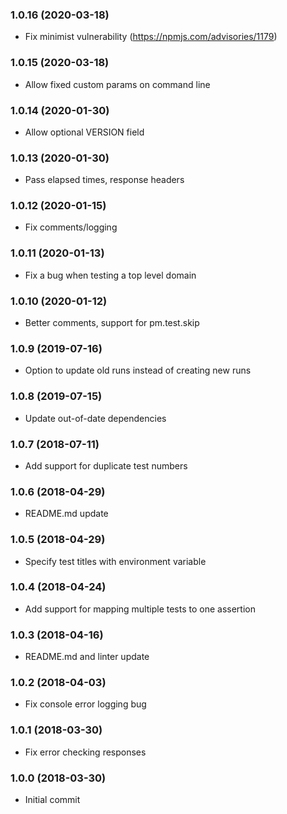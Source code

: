 ### 1.0.16 (2020-03-18)
* Fix minimist vulnerability (https://npmjs.com/advisories/1179)

### 1.0.15 (2020-03-18)
* Allow fixed custom params on command line

### 1.0.14 (2020-01-30)
* Allow optional VERSION field

### 1.0.13 (2020-01-30)
* Pass elapsed times, response headers

### 1.0.12 (2020-01-15)

* Fix comments/logging

### 1.0.11 (2020-01-13)

* Fix a bug when testing a top level domain

### 1.0.10 (2020-01-12)

* Better comments, support for pm.test.skip

### 1.0.9 (2019-07-16)

* Option to update old runs instead of creating new runs

### 1.0.8 (2019-07-15)

* Update out-of-date dependencies

### 1.0.7 (2018-07-11)

* Add support for duplicate test numbers

### 1.0.6 (2018-04-29)

* README.md update

### 1.0.5 (2018-04-29)

* Specify test titles with environment variable

### 1.0.4 (2018-04-24)

* Add support for mapping multiple tests to one assertion

### 1.0.3 (2018-04-16)

* README.md and linter update

### 1.0.2 (2018-04-03)

* Fix console error logging bug

### 1.0.1 (2018-03-30)

* Fix error checking responses

### 1.0.0 (2018-03-30)

* Initial commit
